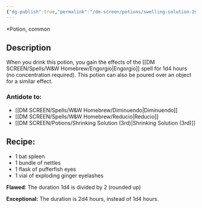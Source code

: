 ```yaml
---
{"dg-publish":true,"permalink":"/dm-screen/potions/swelling-solution-2nd/"}
---
```


*Potion, common 

## Description

When you drink this potion, you gain the effects of the [[DM SCREEN/Spells/W&W Homebrew/Engorgio\|Engorgio]] spell for 1d4 hours (no concentration required). This potion can also be poured over an object for a similar effect.

### Antidote to: 
- [[DM SCREEN/Spells/W&W Homebrew/Diminuendo\|Diminuendo]]
- [[DM SCREEN/Spells/W&W Homebrew/Reducio\|Reducio]] 
- [[DM SCREEN/Potions/Shrinking Solution (3rd)\|Shrinking Solution (3rd)]]

## Recipe:

- 1 bat spleen
- 1 bundle of nettles
- 1 flask of pufferfish eyes
- 1 vial of exploding ginger eyelashes

**Flawed**:
The duration 1d4 is divided by 2 (rounded up)

**Exceptional:** 
The duration is 2d4 hours, instead of 1d4 hours.